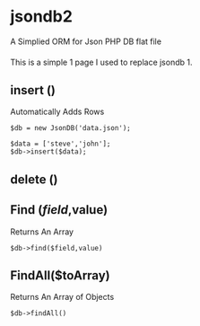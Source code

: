 # jsondb2
A Simplied ORM for Json PHP DB flat file

#### 

This is a simple 1 page I used to replace jsondb 1. 

## insert ()

Automatically Adds Rows 

```
$db = new JsonDB('data.json');

$data = ['steve','john'];
$db->insert($data);
```

## delete () 

## Find ($field,$value)
Returns An Array 

`$db->find($field,value)` 

## FindAll($toArray)
Returns An Array of Objects

`$db->findAll()` 
